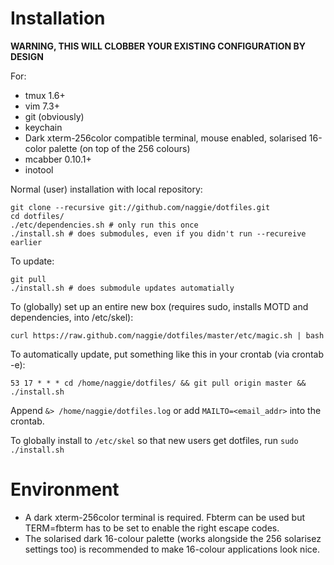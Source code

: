 Installation
============

**WARNING, THIS WILL CLOBBER YOUR EXISTING CONFIGURATION BY DESIGN**

For:

  * tmux 1.6+
  * vim 7.3+
  * git (obviously)
  * keychain
  * Dark xterm-256color compatible terminal, mouse enabled, solarised 16-color palette (on top of the 256 colours)
  * mcabber 0.10.1+
  * inotool


Normal (user) installation with local repository:

	git clone --recursive git://github.com/naggie/dotfiles.git
	cd dotfiles/
	./etc/dependencies.sh # only run this once
	./install.sh # does submodules, even if you didn't run --recureive earlier

To update:

	git pull
	./install.sh # does submodule updates automatially



To (globally) set up an entire new box (requires sudo, installs MOTD and dependencies, into /etc/skel):

	curl https://raw.github.com/naggie/dotfiles/master/etc/magic.sh | bash


To automatically  update, put something like this in your crontab (via crontab -e):

	53 17 * * * cd /home/naggie/dotfiles/ && git pull origin master && ./install.sh
	
Append `&> /home/naggie/dotfiles.log` or add `MAILTO=<email_addr>` into the crontab.


To globally install to `/etc/skel` so that new users get dotfiles, run `sudo ./install.sh`

Environment
===========

  * A dark xterm-256color terminal is required. Fbterm can be used but TERM=fbterm has to be set to enable the right escape codes.
  * The solarised dark 16-colour palette (works alongside the 256 solarisez settings too) is recommended to make 16-colour applications look nice.

